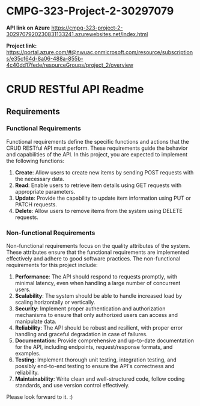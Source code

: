 # CMPG-323-Project-2-30297079

**API link on Azure**
https://cmpg-323-project-2-3029707920230831133241.azurewebsites.net/index.html

**Project link:**
https://portal.azure.com/#@nwuac.onmicrosoft.com/resource/subscriptions/e35cf64d-8a06-488a-855b-4c40dd17fede/resourceGroups/project_2/overview

# CRUD RESTful API Readme
## Requirements

### Functional Requirements
Functional requirements define the specific functions and actions that the CRUD RESTful API must perform. These requirements guide the behavior and capabilities of the API. In this project, you are expected to implement the following functions:

1. **Create**: Allow users to create new items by sending POST requests with the necessary data.
2. **Read**: Enable users to retrieve item details using GET requests with appropriate parameters.
3. **Update**: Provide the capability to update item information using PUT or PATCH requests.
4. **Delete**: Allow users to remove items from the system using DELETE requests.

### Non-functional Requirements
Non-functional requirements focus on the quality attributes of the system. These attributes ensure that the functional requirements are implemented effectively and adhere to good software practices. The non-functional requirements for this project include:

1. **Performance**: The API should respond to requests promptly, with minimal latency, even when handling a large number of concurrent users.
2. **Scalability**: The system should be able to handle increased load by scaling horizontally or vertically.
3. **Security**: Implement proper authentication and authorization mechanisms to ensure that only authorized users can access and manipulate data.
4. **Reliability**: The API should be robust and resilient, with proper error handling and graceful degradation in case of failures.
5. **Documentation**: Provide comprehensive and up-to-date documentation for the API, including endpoints, request/response formats, and examples.
6. **Testing**: Implement thorough unit testing, integration testing, and possibly end-to-end testing to ensure the API's correctness and reliability.
7. **Maintainability**: Write clean and well-structured code, follow coding standards, and use version control effectively.



Please look forward to it. :)
